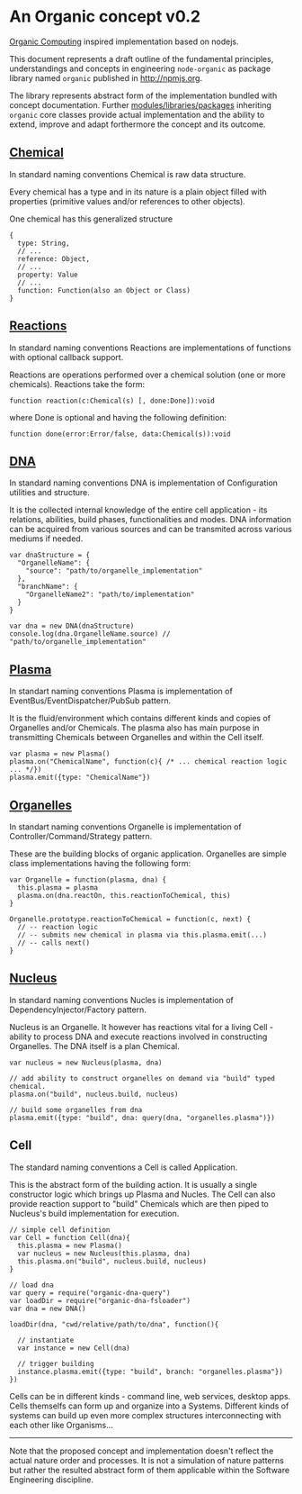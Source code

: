 # An Organic concept v0.2

[Organic Computing](en.wikipedia.org/wiki/Organic_computing) inspired implementation based on nodejs.

This document represents a draft outline of the fundamental principles, understandings and concepts in engineering `node-organic` as package library named `organic` published in http://npmjs.org.

The library represents abstract form of the implementation bundled with concept documentation. 
Further [modules/libraries/packages](http://node-organic.com/#/modules) inheriting `organic` core classes provide actual implementation and the ability to extend, improve and adapt forthermore the concept and its outcome.

## [Chemical](./Chemical.md)

In standard naming conventions Chemical is raw data structure.

Every chemical has a type and in its nature is a plain object filled with properties (primitive values and/or references to other objects). 

One chemical has this generalized structure

    {
      type: String,
      // ...
      reference: Object,
      // ...
      property: Value
      // ...
      function: Function(also an Object or Class)
    }

## [Reactions](./Reactions.md)

In standard naming conventions Reactions are implementations of functions with optional callback support.

Reactions are operations performed over a chemical solution (one or more chemicals). 
Reactions take the form:
    
    function reaction(c:Chemical(s) [, done:Done]):void
    
where Done is optional and having the following definition:
    
    function done(error:Error/false, data:Chemical(s)):void

## [DNA](./DNA.md)

In standard naming conventions DNA is implementation of Configuration utilities and structure.

It is the collected internal knowledge of the entire cell application - its relations, abilities, build phases, functionalities and modes. DNA information can be acquired from various sources and can be transmited across various mediums if needed.

    var dnaStructure = {
      "OrganelleName": {
        "source": "path/to/organelle_implementation"
      },
      "branchName": {
        "OrganelleName2": "path/to/implementation"
      }
    }
    
    var dna = new DNA(dnaStructure)
    console.log(dna.OrganelleName.source) // "path/to/organelle_implementation"

## [Plasma](./Plasma.md)

In standart naming conventions Plasma is implementation of EventBus/EventDispatcher/PubSub pattern.

It is the fluid/environment which contains different kinds and copies of Organelles and/or Chemicals. The plasma also has main purpose in transmitting Chemicals between Organelles and within the Cell itself.

    var plasma = new Plasma()
    plasma.on("ChemicalName", function(c){ /* ... chemical reaction logic ... */})
    plasma.emit({type: "ChemicalName"})

## [Organelles](./Organel.md)

In standart naming conventions Organelle is implementation of Controller/Command/Strategy pattern.

These are the building blocks of organic application. Organelles are simple class implementations having the following form:

    var Organelle = function(plasma, dna) {
      this.plasma = plasma
      plasma.on(dna.reactOn, this.reactionToChemical, this)
    }

    Organelle.prototype.reactionToChemical = function(c, next) {
      // -- reaction logic
      // -- submits new chemical in plasma via this.plasma.emit(...) 
      // -- calls next()
    }

## [Nucleus](./Nucleus.md) 

In standard naming conventions Nucles is implementation of DependencyInjector/Factory pattern.

Nucleus is an Organelle. It however has reactions vital for a living Cell - ability to process DNA and execute reactions involved in constructing Organelles. The DNA itself is a plan Chemical.

    var nucleus = new Nucleus(plasma, dna)

    // add ability to construct organelles on demand via "build" typed chemical.
    plasma.on("build", nucleus.build, nucleus) 

    // build some organelles from dna
    plasma.emit({type: "build", dna: query(dna, "organelles.plasma")})

## Cell

The standard naming conventions a Cell is called Application.

This is the abstract form of the building action. It is usually a single constructor logic which brings up Plasma and Nucles. The Cell can also provide reaction support to "build" Chemicals which are then piped to Nucleus's build implementation for execution.

    // simple cell definition
    var Cell = function Cell(dna){
      this.plasma = new Plasma()
      var nucleus = new Nucleus(this.plasma, dna)
      this.plasma.on("build", nucleus.build, nucleus)
    }

    // load dna
    var query = require("organic-dna-query")
    var loadDir = require("organic-dna-fsloader")
    var dna = new DNA()

    loadDir(dna, "cwd/relative/path/to/dna", function(){

      // instantiate 
      var instance = new Cell(dna)

      // trigger building
      instance.plasma.emit({type: "build", branch: "organelles.plasma"})
    })
    

Cells can be in different kinds - command line, web services, desktop apps. 
Cells themselfs can form up and organize into a Systems. 
Different kinds of systems can build up even more complex structures interconnecting with each other like Organisms...

-----
Note that the proposed concept and implementation doesn't reflect the actual nature order and processes. It is not a simulation of nature patterns but rather the resulted abstract form of them applicable within the Software Engineering discipline.
